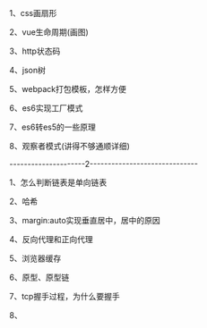 1、css画扇形

2、vue生命周期\(画图\)

3、http状态码

4、json树

5、webpack打包模板，怎样方便

6、es6实现工厂模式

7、es6转es5的一些原理

8、观察者模式\(讲得不够通顺详细\)

---------------------2------------------------------

1、怎么判断链表是单向链表

2、哈希

3、margin:auto实现垂直居中，居中的原因

4、反向代理和正向代理

5、浏览器缓存

6、原型、原型链

7、tcp握手过程，为什么要握手

8、

